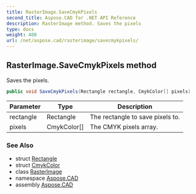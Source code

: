 ```yaml
---
title: RasterImage.SaveCmykPixels
second_title: Aspose.CAD for .NET API Reference
description: RasterImage method. Saves the pixels
type: docs
weight: 400
url: /net/aspose.cad/rasterimage/savecmykpixels/
---
```

## RasterImage.SaveCmykPixels method

Saves the pixels.

```csharp
public void SaveCmykPixels(Rectangle rectangle, CmykColor[] pixels)
```

| Parameter | Type | Description |
| --- | --- | --- |
| rectangle | Rectangle | The rectangle to save pixels to. |
| pixels | CmykColor[] | The CMYK pixels array. |

### See Also

* struct [Rectangle](../../rectangle/)
* struct [CmykColor](../../cmykcolor/)
* class [RasterImage](../)
* namespace [Aspose.CAD](../../../aspose.cad/)
* assembly [Aspose.CAD](../../../)


